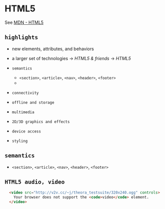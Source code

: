 # HTML5

See [MDN - HTML5](https://developer.mozilla.org/en-US/docs/Web/Guide/HTML/HTML5)

## `highlights`

* new elements, attributes, and behaviors
* a larger set of technologies -> _HTML5 & friends_ -> _HTML5_

* `semantics`
  * `<section>`, `<article>`, `<nav>`, `<header>`, `<footer>` 
  * 
* `connectivity`

* `offline and storage`
* `multimedia`
* `2D/3D graphics and effects`
* `device access`
* `styling`

## `semantics`

* `<section>`, `<article>`, `<nav>`, `<header>`, `<footer>`

## `HTML5 audio, video`

```html
  <video src="http://v2v.cc/~j/theora_testsuite/320x240.ogg" controls>
    Your browser does not support the <code>video</code> element.
  </video>
```
